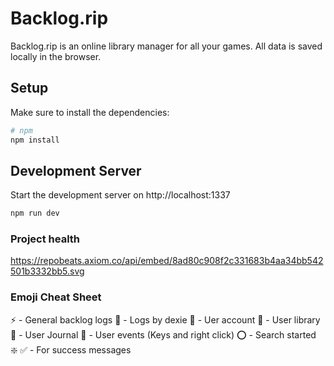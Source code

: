# Backlog.rip

Backlog.rip is an online library manager for all your games.
All data is saved locally in the browser.

## Setup

Make sure to install the dependencies:

```bash
# npm
npm install

```

## Development Server

Start the development server on http://localhost:1337

```bash
npm run dev
```

### Project health

https://repobeats.axiom.co/api/embed/8ad80c908f2c331683b4aa34bb542501b3332bb5.svg

### Emoji Cheat Sheet

⚡ - General backlog logs
💽 - Logs by dexie
🥸 - Uer account
🎴 - User library
📜 - User Journal
🔅 - User events (Keys and right click)
⭕ - Search started
❇️ ✅ - For success messages
